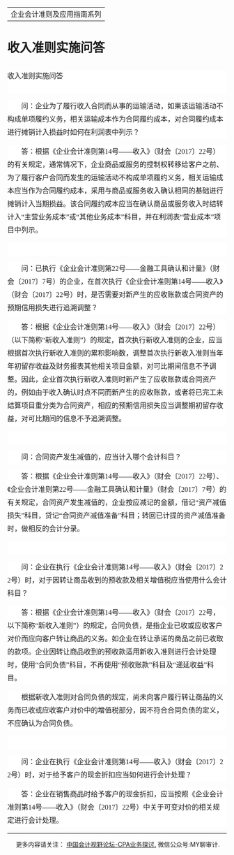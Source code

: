 ﻿<!DOCTYPE HTML PUBLIC "-//W3C//DTD HTML 4.0 Transitional//EN">
<HTML xmlns:o = 
"urn:schemas-microsoft-com:office:office"><HEAD><TITLE>收入准则实施问答</TITLE>
<META content="text/html; charset=gb2312" http-equiv=Content-Type>
<META name=GENERATOR content="MSHTML 11.00.10570.1001"><LINK rel=stylesheet 
href="_template.css"></HEAD>
<BODY>
<DIV id=nsbanner>
<DIV id=bannerrow1>
<TABLE class=bannerparthead>
  <TBODY>
  <TR id=hdr>
    <TD class=runninghead noWrap>企业会计准则及应用指南系列</TD></TR></TBODY></TABLE></DIV>
<DIV id=titlerow>
<H1 class=dtH1>收入准则实施问答</H1></DIV></DIV>
<DIV id=nstext><BR>
<H1 
style="BACKGROUND: white; TEXT-ALIGN: left; MARGIN: 0cm 0cm 0pt; LINE-HEIGHT: 150%" 
align=left><SPAN 
style='FONT-SIZE: 10.5pt; FONT-FAMILY: "微软雅黑",sans-serif; FONT-WEIGHT: normal; LINE-HEIGHT: 150%; mso-bidi-font-size: 16.5pt'><FONT 
face=宋体><FONT size=3>收入准则实施问答<SPAN 
lang=EN-US><o:p></o:p></SPAN></FONT></FONT></SPAN></H1>
<P 
style="BACKGROUND: white; WORD-BREAK: break-all; MARGIN: 0cm 0cm 0pt; LINE-HEIGHT: 22.5pt; TEXT-INDENT: 24pt"><SPAN 
lang=EN-US style='FONT-SIZE: 10.5pt; FONT-FAMILY: "微软雅黑",sans-serif'><o:p><FONT 
size=3 face=宋体>&nbsp;</FONT></o:p></SPAN></P>
<P 
style="BACKGROUND: white; WORD-BREAK: break-all; LINE-HEIGHT: 22.5pt; TEXT-INDENT: 24pt"><SPAN 
style='FONT-SIZE: 10.5pt; FONT-FAMILY: "微软雅黑",sans-serif'><FONT face=宋体><FONT 
size=3>问：企业为了履行收入合同而从事的运输活动，如果该运输活动不构成单项履约义务，相关运输成本作为合同履约成本，对合同履约成本进行摊销计入损益时如何在利润表中列示？<SPAN 
lang=EN-US><o:p></o:p></SPAN></FONT></FONT></SPAN></P>
<P 
style="BACKGROUND: white; WORD-BREAK: break-all; LINE-HEIGHT: 22.5pt; TEXT-INDENT: 24pt"><SPAN 
style='FONT-SIZE: 10.5pt; FONT-FAMILY: "微软雅黑",sans-serif'><FONT face=宋体><FONT 
size=3>答：根据《企业会计准则第<SPAN lang=EN-US>14</SPAN>号——收入》（财会〔<SPAN 
lang=EN-US>2017</SPAN>〕<SPAN 
lang=EN-US>22</SPAN>号）的有关规定，通常情况下，企业商品或服务的控制权转移给客户之前、为了履行客户合同而发生的运输活动不构成单项履约义务，相关运输成本应当作为合同履约成本，采用与商品或服务收入确认相同的基础进行摊销计入当期损益。该合同履约成本应当在确认商品或服务收入时结转计入“主营业务成本”或“其他业务成本”科目，并在利润表“营业成本”项目中列示。<SPAN 
lang=EN-US> <o:p></o:p></SPAN></FONT></FONT></SPAN></P>
<P 
style="BACKGROUND: white; WORD-BREAK: break-all; LINE-HEIGHT: 22.5pt; TEXT-INDENT: 24pt"><SPAN 
lang=EN-US style='FONT-SIZE: 10.5pt; FONT-FAMILY: "微软雅黑",sans-serif'><o:p><FONT 
size=3 face=宋体>&nbsp;</FONT></o:p></SPAN></P>
<P 
style="BACKGROUND: white; WORD-BREAK: break-all; LINE-HEIGHT: 22.5pt; TEXT-INDENT: 24pt"><SPAN 
style='FONT-SIZE: 10.5pt; FONT-FAMILY: "微软雅黑",sans-serif'><FONT face=宋体><FONT 
size=3>问：已执行《企业会计准则第<SPAN lang=EN-US>22</SPAN>号——金融工具确认和计量》（财会〔<SPAN 
lang=EN-US>2017</SPAN>〕<SPAN lang=EN-US>7</SPAN>号）的企业，在首次执行《企业会计准则第<SPAN 
lang=EN-US>14</SPAN>号——收入》（财会〔<SPAN lang=EN-US>2017</SPAN>〕<SPAN 
lang=EN-US>22</SPAN>号）时，是否需要对新产生的应收账款或合同资产的预期信用损失进行追溯调整？<SPAN 
lang=EN-US><o:p></o:p></SPAN></FONT></FONT></SPAN></P>
<P 
style="BACKGROUND: white; WORD-BREAK: break-all; LINE-HEIGHT: 22.5pt; TEXT-INDENT: 24pt"><SPAN 
style='FONT-SIZE: 10.5pt; FONT-FAMILY: "微软雅黑",sans-serif'><FONT face=宋体><FONT 
size=3>答：根据《企业会计准则第<SPAN lang=EN-US>14</SPAN>号——收入》（财会〔<SPAN 
lang=EN-US>2017</SPAN>〕<SPAN 
lang=EN-US>22</SPAN>号）（以下简称“新收入准则”）的规定，首次执行新收入准则的企业，应当根据首次执行新收入准则的累积影响数，调整首次执行新收入准则当年年初留存收益及财务报表其他相关项目金额，对可比期间信息不予调整。因此，企业首次执行新收入准则时新产生了应收账款或合同资产的，例如由于收入确认时点不同而新产生的应收账款，或者将已完工未结算项目重分类为合同资产，相应的预期信用损失应当调整期初留存收益，对可比期间的信息不予追溯调整。<SPAN 
lang=EN-US><o:p></o:p></SPAN></FONT></FONT></SPAN></P>
<P 
style="BACKGROUND: white; WORD-BREAK: break-all; LINE-HEIGHT: 22.5pt; TEXT-INDENT: 24pt"><SPAN 
lang=EN-US style='FONT-SIZE: 10.5pt; FONT-FAMILY: "微软雅黑",sans-serif'><o:p><FONT 
size=3 face=宋体>&nbsp;</FONT></o:p></SPAN></P>
<P 
style="BACKGROUND: white; WORD-BREAK: break-all; LINE-HEIGHT: 22.5pt; TEXT-INDENT: 24pt"><SPAN 
style='FONT-SIZE: 10.5pt; FONT-FAMILY: "微软雅黑",sans-serif'><FONT face=宋体><FONT 
size=3>问：合同资产发生减值的，应当计入哪个会计科目？<SPAN 
lang=EN-US><o:p></o:p></SPAN></FONT></FONT></SPAN></P>
<P 
style="BACKGROUND: white; WORD-BREAK: break-all; LINE-HEIGHT: 22.5pt; TEXT-INDENT: 24pt"><SPAN 
style='FONT-SIZE: 10.5pt; FONT-FAMILY: "微软雅黑",sans-serif'><FONT face=宋体><FONT 
size=3>答：根据《企业会计准则第<SPAN lang=EN-US>14</SPAN>号——收入》（财会〔<SPAN 
lang=EN-US>2017</SPAN>〕<SPAN lang=EN-US>22</SPAN>号）、《企业会计准则第<SPAN 
lang=EN-US>22</SPAN>号——金融工具确认和计量》（财会〔<SPAN lang=EN-US>2017</SPAN>〕<SPAN 
lang=EN-US>7</SPAN>号）的有关规定，合同资产发生减值的，企业按应减记的金额，借记“资产减值损失”科目，贷记“合同资产减值准备”科目；转回已计提的资产减值准备时，做相反的会计分录。<SPAN 
lang=EN-US><o:p></o:p></SPAN></FONT></FONT></SPAN></P>
<P 
style="BACKGROUND: white; WORD-BREAK: break-all; LINE-HEIGHT: 22.5pt; TEXT-INDENT: 24pt"><SPAN 
lang=EN-US style='FONT-SIZE: 10.5pt; FONT-FAMILY: "微软雅黑",sans-serif'><o:p><FONT 
size=3 face=宋体>&nbsp;</FONT></o:p></SPAN></P>
<P 
style="BACKGROUND: white; WORD-BREAK: break-all; LINE-HEIGHT: 22.5pt; TEXT-INDENT: 24pt"><SPAN 
style='FONT-SIZE: 10.5pt; FONT-FAMILY: "微软雅黑",sans-serif'><FONT face=宋体><FONT 
size=3>问：企业在执行《企业会计准则第<SPAN lang=EN-US>14</SPAN>号——收入》（财会〔<SPAN 
lang=EN-US>2017</SPAN>〕<SPAN 
lang=EN-US>22</SPAN>号）时，对于因转让商品收到的预收款及相关增值税应当使用什么会计科目？<SPAN 
lang=EN-US><o:p></o:p></SPAN></FONT></FONT></SPAN></P>
<P 
style="BACKGROUND: white; WORD-BREAK: break-all; LINE-HEIGHT: 22.5pt; TEXT-INDENT: 24pt"><SPAN 
style='FONT-SIZE: 10.5pt; FONT-FAMILY: "微软雅黑",sans-serif'><FONT face=宋体><FONT 
size=3>答：根据《企业会计准则第<SPAN lang=EN-US>14</SPAN>号——收入》（财会〔<SPAN 
lang=EN-US>2017</SPAN>〕<SPAN 
lang=EN-US>22</SPAN>号，以下简称“新收入准则”）的规定，合同负债，是指企业已收或应收客户对价而应向客户转让商品的义务。如企业在转让承诺的商品之前已收取的款项。企业因转让商品收到的预收款适用新收入准则进行会计处理时，使用“合同负债”科目，不再使用“预收账款”科目及“递延收益”科目。<SPAN 
lang=EN-US><o:p></o:p></SPAN></FONT></FONT></SPAN></P>
<P 
style="BACKGROUND: white; WORD-BREAK: break-all; LINE-HEIGHT: 22.5pt; TEXT-INDENT: 24pt"><SPAN 
style='FONT-SIZE: 10.5pt; FONT-FAMILY: "微软雅黑",sans-serif'><FONT face=宋体><FONT 
size=3>根据新收入准则对合同负债的规定，尚未向客户履行转让商品的义务而已收或应收客户对价中的增值税部分，因不符合合同负债的定义，不应确认为合同负债。<SPAN 
lang=EN-US><o:p></o:p></SPAN></FONT></FONT></SPAN></P>
<P 
style="BACKGROUND: white; WORD-BREAK: break-all; LINE-HEIGHT: 22.5pt; TEXT-INDENT: 24pt"><SPAN 
lang=EN-US style='FONT-SIZE: 10.5pt; FONT-FAMILY: "微软雅黑",sans-serif'><o:p><FONT 
size=3 face=宋体>&nbsp;</FONT></o:p></SPAN></P>
<P 
style="BACKGROUND: white; WORD-BREAK: break-all; LINE-HEIGHT: 22.5pt; TEXT-INDENT: 24pt"><SPAN 
style='FONT-SIZE: 10.5pt; FONT-FAMILY: "微软雅黑",sans-serif'><FONT face=宋体><FONT 
size=3>问：企业在执行《企业会计准则第<SPAN lang=EN-US>14</SPAN>号——收入》（财会〔<SPAN 
lang=EN-US>2017</SPAN>〕<SPAN lang=EN-US>22</SPAN>号）时，对于给予客户的现金折扣应当如何进行会计处理？<SPAN 
lang=EN-US><o:p></o:p></SPAN></FONT></FONT></SPAN></P>
<P 
style="BACKGROUND: white; WORD-BREAK: break-all; MARGIN: 0cm 0cm 0pt; LINE-HEIGHT: 22.5pt; TEXT-INDENT: 24pt"><SPAN 
style='FONT-SIZE: 10.5pt; FONT-FAMILY: "微软雅黑",sans-serif'><FONT face=宋体><FONT 
size=3>答：企业在销售商品时给予客户的现金折扣，应当按照《企业会计准则第<SPAN lang=EN-US>14</SPAN>号——收入》（财会〔<SPAN 
lang=EN-US>2017</SPAN>〕<SPAN lang=EN-US>22</SPAN>号）中关于可变对价的相关规定进行会计处理。<SPAN 
lang=EN-US><o:p></o:p></SPAN></FONT></FONT></SPAN></P>
<P>
<HR>

<P></P></DIV>
<DIV class=footer>
<P>&nbsp;&nbsp;&nbsp;&nbsp;&nbsp;更多内容请关注： <A 
href="https://bbs.esnai.com/thread-5354530-1-3.html" 
target=_blank>中国会计视野论坛-CPA业务探讨.</A> 微信公众号:MY聊审计.</P></DIV></BODY></HTML>
